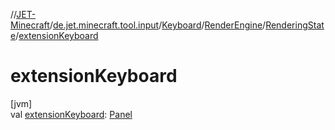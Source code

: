 //[JET-Minecraft](../../../../../index.md)/[de.jet.minecraft.tool.input](../../../index.md)/[Keyboard](../../index.md)/[RenderEngine](../index.md)/[RenderingState](index.md)/[extensionKeyboard](extension-keyboard.md)

# extensionKeyboard

[jvm]\
val [extensionKeyboard](extension-keyboard.md): [Panel](../../../../de.jet.minecraft.tool.display.ui.panel/-panel/index.md)
